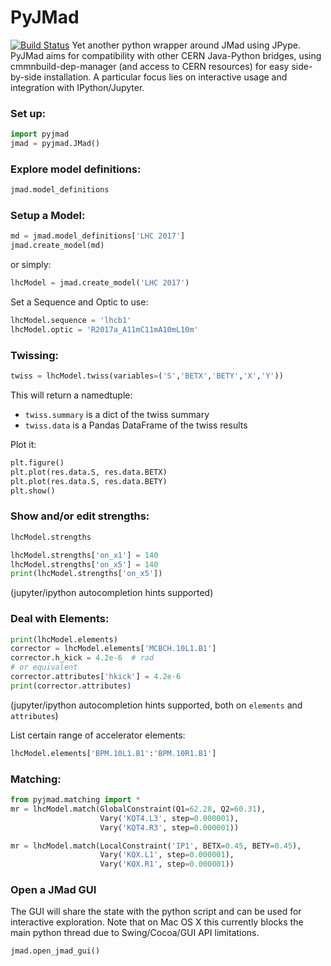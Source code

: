 # PyJMad
[![Build Status](https://travis-ci.org/pymad/pyjmad.svg?branch=master)](https://travis-ci.org/pymad/pyjmad)
Yet another python wrapper around JMad using JPype. PyJMad aims for compatibility with other CERN Java-Python bridges, using cmmnbuild-dep-manager (and access to CERN resources) for easy side-by-side installation. A particular focus lies on interactive usage and integration with IPython/Jupyter.

### Set up:
```python
import pyjmad
jmad = pyjmad.JMad()
```

### Explore model definitions:
```python
jmad.model_definitions
```

### Setup a Model:
```python
md = jmad.model_definitions['LHC 2017']
jmad.create_model(md)
```
or simply:
```python
lhcModel = jmad.create_model('LHC 2017')
```

Set a Sequence and Optic to use:
```python
lhcModel.sequence = 'lhcb1'
lhcModel.optic = 'R2017a_A11mC11mA10mL10m'
```

### Twissing:
```python
twiss = lhcModel.twiss(variables=('S','BETX','BETY','X','Y'))
```
This will return a namedtuple:
* ``twiss.summary`` is a dict of the twiss summary
* ``twiss.data`` is a Pandas DataFrame of the twiss results

Plot it:
```python
plt.figure()
plt.plot(res.data.S, res.data.BETX)
plt.plot(res.data.S, res.data.BETY)
plt.show()
```

### Show and/or edit strengths:
```python
lhcModel.strengths
```
```python
lhcModel.strengths['on_x1'] = 140
lhcModel.strengths['on_x5'] = 140
print(lhcModel.strengths['on_x5'])
```
(jupyter/ipython autocompletion hints supported)

### Deal with Elements:
```python
print(lhcModel.elements)
corrector = lhcModel.elements['MCBCH.10L1.B1']
corrector.h_kick = 4.2e-6  # rad
# or equivalent
corrector.attributes['hkick'] = 4.2e-6
print(corrector.attributes)
```
(jupyter/ipython autocompletion hints supported, both on ``elements`` and ``attributes``)

List certain range of accelerator elements:
```python
lhcModel.elements['BPM.10L1.B1':'BPM.10R1.B1']
```

### Matching:
```python
from pyjmad.matching import *
mr = lhcModel.match(GlobalConstraint(Q1=62.28, Q2=60.31),
                    Vary('KQT4.L3', step=0.000001),
                    Vary('KQT4.R3', step=0.000001))
```

```python
mr = lhcModel.match(LocalConstraint('IP1', BETX=0.45, BETY=0.45),
                    Vary('KQX.L1', step=0.000001),
                    Vary('KQX.R1', step=0.000001))
```


### Open a JMad GUI
The GUI will share the state with the python script and can be used for interactive exploration. Note that on Mac OS X this currently blocks the main python thread due to Swing/Cocoa/GUI API limitations.
```python
jmad.open_jmad_gui()
```
